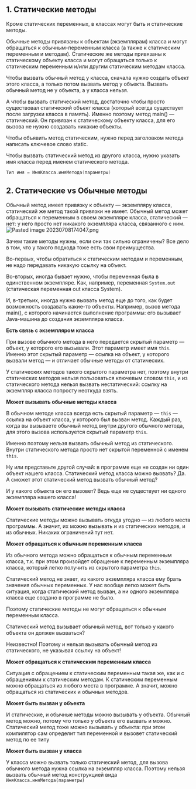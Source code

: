 ## 1. Статические методы

Кроме статических переменных, в классах могут быть и статические методы.

Обычные методы привязаны к объектам (экземплярам) класса и могут обращаться к обычным-переменным класса (а также к статическим переменным и методам). Статические же методы привязаны к статическому объекту класса и могут обращаться только к статическим переменным и/или другим статическим методам класса.

Чтобы вызвать обычный метод у класса, сначала нужно создать объект этого класса, а только потом вызвать метод у объекта. Вызвать обычный метод не у объекта, а у класса нельзя.

А чтобы вызвать статический метод, достаточно чтобы просто существовал статический объект класса (который всегда существует после загрузки класса в память). Именно поэтому метод main() — статический. Он привязан к статическому объекту класса, для его вызова не нужно создавать никакие объекты.

Чтобы объявить метод статическим, нужно перед заголовком метода написать ключевое слово static. 

Чтобы вызвать статический метод из другого класса, нужно указать имя класса перед именем статического метода.

```Java
Тип имя = ИмяКласса.имяМетода(параметры)
```

## 2. Статические vs Обычные методы

Обычный метод имеет привязку к объекту — экземпляру класса, статический же метод такой привязки не имеет. Обычный метод может обращаться к переменным в своем экземпляре класса, статический — нет: у него просто нет никакого экземпляра класса, связанного с ним.
![Pasted image 20230708174047.png](..%2F..%2F..%2F..%2FAppData%2FLocal%2FTemp%2FPasted%20image%2020230708174047.png)

Зачем такие методы нужны, если они так сильно ограничены? Все дело в том, что у такого подхода тоже есть свои преимущества.

Во-первых, чтобы обратиться к статическим методам и переменным, не надо передавать никакую ссылку на объект.

Во-вторых, иногда бывает нужно, чтобы переменная была в единственном экземпляре. Как, например, переменная `System.out` (статическая переменная out класса System).

И, в-третьих, иногда нужно вызвать метод еще до того, как будет возможность создавать какие-то объекты. Например, вызов метода main(), с которого начинается выполнение программы: его вызывает Java-машина до создания экземпляра класса.

**Есть связь с экземпляром класса**

При вызове обычного метода в него передается скрытый параметр — объект, у которого его вызывали. Этот параметр имеет имя `this`. Именно этот скрытый параметр — ссылка на объект, у которого вызвали метод — и отличает обычные методы от статических.

У статических методов такого скрытого параметра нет, поэтому внутри статических методов нельзя пользоваться ключевым словом `this`, и из статического метода нельзя вызвать нестатический: ссылку на экземпляр класса попросту неоткуда взять.

**Может вызывать обычные методы класса**

В обычном методе класса всегда есть скрытый параметр — `this` — ссылка на объект класса, у которого был вызван метод. Каждый раз, когда вы вызываете обычный метод внутри другого обычного метода, для этого вызова используется скрытый параметр `this`.

Именно поэтому нельзя вызвать обычный метод из статического. Внутри статического метода просто нет скрытой переменной с именем `this`.

Ну или представьте другой случай: в программе еще не создан ни один объект нашего класса. Статический метод класса можно вызвать? Да. А сможет этот статический метод вызвать обычный метод?

И у какого объекта он его вызовет? Ведь еще не существует ни одного экземпляра нашего класса!

**Может вызывать статические методы класса**

Статические методы можно вызывать откуда угодно — из любого места программы. А значит, их можно вызывать и из статических методов, и из обычных. Никаких ограничений тут нет.

**Может обращаться к обычным переменным класса**

Из обычного метода можно обращаться к обычным переменным класса, т.к. при этом произойдет обращение к переменным экземпляра класса, который легко получить из скрытого параметра `this`.

Статический метод не знает, из какого экземпляра класса ему брать значения обычных переменных. У нас вообще легко может быть ситуация, когда статический метод вызван, а ни одного экземпляра класса еще создано в программе не было.

Поэтому статические методы не могут обращаться к обычным переменным класса.

Статический метод вызывает обычный метод, вот только у какого объекта он должен вызваться?

Неизвестно! Поэтому и нельзя вызывать обычный метод из статического, не указывая ссылку на объект!

**Может обращаться к статическим переменным класса**

Ситуация с обращением к статическим переменным такая же, как и с обращениями к статическим методам. К статическим переменным можно обращаться из любого места в программе. А значит, можно обращаться из статических и обычных методов.

**Может быть вызван у объекта**

И статические, и обычные методы можно вызывать у объекта. Обычный метод можно, потому что только у объекта его вызвать и можно. Статический метод тоже можно вызывать у объекта: при этом компилятор сам определит тип переменной и вызовет статический метод по ее типу

**Может быть вызван у класса**

У класса можно вызвать только статический метод, для вызова обычного метода нужна ссылка на экземпляр класса. Поэтому нельзя вызвать обычный метод конструкцией вида `ИмяКласса.имяМетода(параметры)`